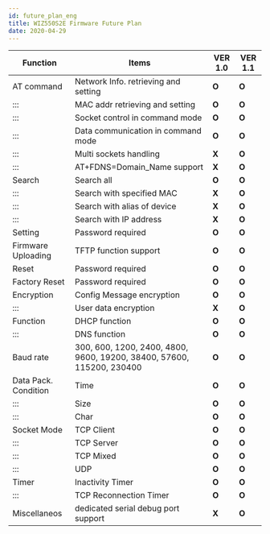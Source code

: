 ```yaml
---
id: future_plan_eng
title: WIZ550S2E Firmware Future Plan
date: 2020-04-29
---
```


| Function             | Items                                                                 | VER 1.0 | VER 1.1 |
| -------------------- | --------------------------------------------------------------------- | ------- | ------- |
| AT command           | Network Info. retrieving and setting                                  | **O**   | **O**   |
| :::                  | MAC addr retrieving and setting                                       | **O**   | **O**   |
| :::                  | Socket control in command mode                                        | **O**   | **O**   |
| :::                  | Data communication in command mode                                    | **O**   | **O**   |
| :::                  | Multi sockets handling                                                | **X**   | **O**   |
| :::                  | AT+FDNS=Domain\_Name support                                          | **X**   | **O**   |
| Search               | Search all                                                            | **O**   | **O**   |
| :::                  | Search with specified MAC                                             | **X**   | **O**   |
| :::                  | Search with alias of device                                           | **X**   | **O**   |
| :::                  | Search with IP address                                                | **X**   | **O**   |
| Setting              | Password required                                                     | **O**   | **O**   |
| Firmware Uploading   | TFTP function support                                                 | **O**   | **O**   |
| Reset                | Password required                                                     | **O**   | **O**   |
| Factory Reset        | Password required                                                     | **O**   | **O**   |
| Encryption           | Config Message encryption                                             | **O**   | **O**   |
| :::                  | User data encryption                                                  | **X**   | **O**   |
| Function             | DHCP function                                                         | **O**   | **O**   |
| :::                  | DNS function                                                          | **O**   | **O**   |
| Baud rate            | 300, 600, 1200, 2400, 4800, 9600, 19200, 38400, 57600, 115200, 230400 | **O**   | **O**   |
| Data Pack. Condition | Time                                                                  | **O**   | **O**   |
| :::                  | Size                                                                  | **O**   | **O**   |
| :::                  | Char                                                                  | **O**   | **O**   |
| Socket Mode          | TCP Client                                                            | **O**   | **O**   |
| :::                  | TCP Server                                                            | **O**   | **O**   |
| :::                  | TCP Mixed                                                             | **O**   | **O**   |
| :::                  | UDP                                                                   | **O**   | **O**   |
| Timer                | Inactivity Timer                                                      | **O**   | **O**   |
| :::                  | TCP Reconnection Timer                                                | **O**   | **O**   |
| Miscellaneos         | dedicated serial debug port support                                   | **X**   | **O**   |
